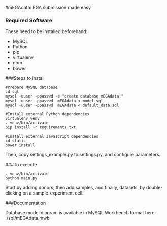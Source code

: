 #mEGAdata: EGA submission made easy

### Required Software

These need to be installed beforehand:

* MySQL
* Python
* pip
* virtualenv
* npm
* bower


###Steps to install
```
#Prepare MySQL database
cd sql
mysql -uuser -ppasswd -e "create database mEGAdata;"
mysql -uuser -ppasswd  mEGAdata < model.sql
mysql -uuser -ppasswd  mEGAdata < default_data.sql

#Install external Python dependencies
virtualenv venv
. venv/bin/activate
pip install -r requirements.txt

#Install external Javascript dependencies
cd static
bower install
```

Then, copy settings_example.py to settings.py, and configure parameters.


###To execute
```
. venv/bin/activate
python main.py
```

Start by adding donors, then add samples, and finally, datasets, by double-clicking on a sample-experiment cell.

###Documentation

Database model diagram is available in MySQL Workbench format here: ./sql/mEGAdata.mwb
